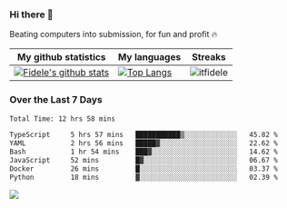 ### Hi there 👋
<p>Beating computers into submission, for fun and profit 🔥</p>

|My github statistics|My languages|Streaks|
|-|-|-|
|[![Fidele's github stats](https://github-readme-stats.vercel.app/api?username=itfidele&count_private=true&show_icons=true&theme=dark&hide_title=true)](https://github.com/itfidele)|[![Top Langs](https://github-readme-stats.vercel.app/api/top-langs/?username=itfidele&show_icons=true&langs_count=8&theme=dark&layout=compact&hide_title=true)](https://github.com/itfidele)|![itfidele](https://github-readme-streak-stats.herokuapp.com/?user=itfidele&theme=dark)

### Over the Last 7 Days
<!--START_SECTION:waka-->

```txt
Total Time: 12 hrs 58 mins

TypeScript     5 hrs 57 mins   ███████████▒░░░░░░░░░░░░░   45.82 %
YAML           2 hrs 56 mins   █████▓░░░░░░░░░░░░░░░░░░░   22.62 %
Bash           1 hr 54 mins    ███▓░░░░░░░░░░░░░░░░░░░░░   14.62 %
JavaScript     52 mins         █▓░░░░░░░░░░░░░░░░░░░░░░░   06.67 %
Docker         26 mins         █░░░░░░░░░░░░░░░░░░░░░░░░   03.37 %
Python         18 mins         ▓░░░░░░░░░░░░░░░░░░░░░░░░   02.39 %
```

<!--END_SECTION:waka-->



![](https://komarev.com/ghpvc/?username=itfidele)
